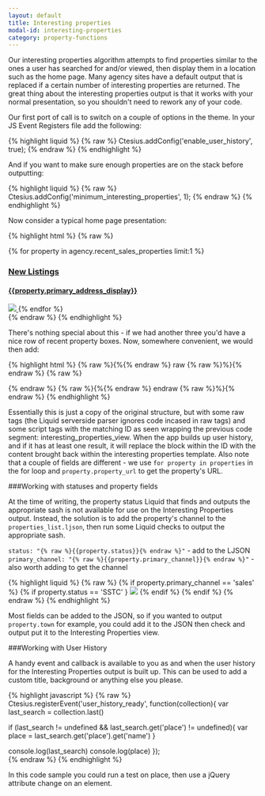 ```yaml
---
layout: default
title: Interesting properties
modal-id: interesting-properties
category: property-functions
---
```

Our interesting properties algorithm attempts to find properties similar to the ones a user has searched for and/or viewed, then display them in a location such as the home page. Many agency sites have a default output that is replaced if a certain number of interesting properties are returned. The great thing about the interesting properties output is that it works with your normal presentation, so you shouldn't need to rework any of your code.

Our first port of call is to switch on a couple of options in the theme. In your JS Event Registers file add the following:

{% highlight liquid %}
{% raw %}
Ctesius.addConfig('enable_user_history', true);
{% endraw %}
{% endhighlight %}

And if you want to make sure enough properties are on the stack before outputting:

{% highlight liquid %}
{% raw %}
Ctesius.addConfig('minimum_interesting_properties', 1);
{% endraw %}
{% endhighlight %}

Now consider a typical home page presentation:

{% highlight html %}
{% raw %}
<div id='interesting_properties_view'>
 <div class="span3">
  <div class="homePanel box">
   {% for property in agency.recent_sales_properties limit:1 %}
    <a href="{{property | url_for_property}}">
     <h3>New Listings</h3>
     <h4>{{property.primary_address_display}}</h4>
     <img src="{{property.photo | url_for_property_asset}}" />
    </a>
   {% endfor %}
  </div>
</div>
</div>
{% endraw %}
{% endhighlight %}

There's nothing special about this - if we had another three you'd have a nice row of recent property boxes. Now, somewhere convenient, we would then add:

{% highlight html %}
{% raw %}{%{% endraw %} raw {% raw %}%}{% endraw %}
{% raw %}
  <script id="interesting_properties_template" type="text/liquid">
   <div class="span3">
    <div class="homePanel box">
     {% for property in properties limit:1 %}
      <a href="{{property.property_url | url_for_property}}">
       <h3>New Listings</h3>
       <h4>{{property.primary_address_display}}</h4>
       <img src="{{property.photo | url_for_property_asset}}" />
      </a>
     {% endfor %}
    </div>
   </div>
  </script>
{% endraw %}
{% raw %}{%{% endraw %} endraw {% raw %}%}{% endraw %}
{% endhighlight %}

Essentially this is just a copy of the original structure, but with some raw tags (the Liquid serverside parser ignores code incased in raw tags) and some script tags with the matching ID as seen wrapping the previous code segment: interesting_properties_view. When the app builds up user history, and if it has at least one result, it will replace the block within the ID with the content brought back within the interesting properties template. Also note that a couple of fields are different - we use ``for property in properties`` in the for loop and ``property.property_url`` to get the property's URL.

###Working with statuses and property fields

At the time of writing, the property status Liquid that finds and outputs the appropriate sash is not available for use on the Interesting Properties output. Instead, the solution is to add the property's channel to the ``properties_list.ljson``, then run some Liquid checks to output the appropriate sash.

``status: "{% raw %}{{property.status}}{% endraw %}"`` - add to the LJSON<br>
``primary_channel: "{% raw %}{{property.primary_channel}}{% endraw %}"`` - also worth adding to get the channel

{% highlight liquid %}
{% raw %}
{% if property.primary_channel == 'sales' %}
 {% if property.status == 'SSTC' }
  <img src="{{ 'sstc.jpg' | theme_image_url }}" class="property-status" />
 {% endif %}
{% endif %}
{% endraw %}
{% endhighlight %}

Most fields can be added to the JSON, so if you wanted to output ``property.town`` for example, you could add it to the JSON then check and output put it to the Interesting Properties view.

###Working with User History

A handy event and callback is available to you as and when the user history for the Interesting Properties output is built up. This can be used to add a custom title, background or anything else you please.

{% highlight javascript %}
{% raw %}
Ctesius.registerEvent('user_history_ready', function(collection){
 var last_search = collection.last()

 if (last_search != undefined && last_search.get('place') != undefined){
  var place = last_search.get('place').get('name')
 }

 console.log(last_search)
 console.log(place)
});  
{% endraw %}
{% endhighlight %}

In this code sample you could run a test on place, then use a jQuery attribute change on an element.